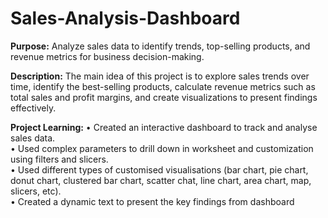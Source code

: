 # Sales-Analysis-Dashboard

**Purpose:** Analyze sales data to identify trends, top-selling products, and revenue metrics for business decision-making.

**Description:** The main idea of this project is to explore sales trends over time, identify the best-selling products, calculate revenue metrics such as total sales and profit margins, and create visualizations to present findings effectively.

**Project Learning:**
•	Created an interactive dashboard to track and analyse sales data.<br>•	Used complex parameters to drill down in worksheet and customization using filters and slicers.<br>•	Used different types of customised visualisations (bar chart, pie chart, donut chart, clustered bar chart, scatter chat, line chart, area chart, map, slicers, etc).<br>•	Created a dynamic text to present the key findings from dashboard


